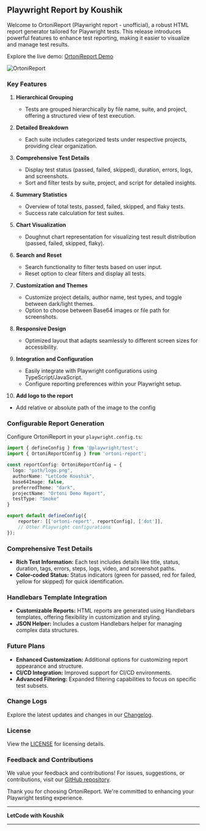 ## Playwright Report by Koushik

Welcome to OrtoniReport (Playwright report - unofficial), a robust HTML report generator tailored for Playwright tests. This release introduces powerful features to enhance test reporting, making it easier to visualize and manage test results.

Explore the live demo: [OrtoniReport Demo](https://ortoni.netlify.app/)

![OrtoniReport](https://github.com/ortoniKC/ortoni-report/assets/58769833/e88f33d4-eb5c-41c7-b90a-f8a283af0058)

### Key Features

1. **Hierarchical Grouping**
   - Tests are grouped hierarchically by file name, suite, and project, offering a structured view of test execution.

2. **Detailed Breakdown**
   - Each suite includes categorized tests under respective projects, providing clear organization.

3. **Comprehensive Test Details**
   - Display test status (passed, failed, skipped), duration, errors, logs, and screenshots.
   - Sort and filter tests by suite, project, and script for detailed insights.

4. **Summary Statistics**
   - Overview of total tests, passed, failed, skipped, and flaky tests.
   - Success rate calculation for test suites.

5. **Chart Visualization**
   - Doughnut chart representation for visualizing test result distribution (passed, failed, skipped, flaky).

6. **Search and Reset**
   - Search functionality to filter tests based on user input.
   - Reset option to clear filters and display all tests.

7. **Customization and Themes**
   - Customize project details, author name, test types, and toggle between dark/light themes.
   - Option to choose between Base64 images or file path for screenshots.

8. **Responsive Design**
   - Optimized layout that adapts seamlessly to different screen sizes for accessibility.

9. **Integration and Configuration**
   - Easily integrate with Playwright configurations using TypeScript/JavaScript.
   - Configure reporting preferences within your Playwright setup.

10. **Add logo to the report**
   - Add relative or absolute path of the image to the config

### Configurable Report Generation

Configure OrtoniReport in your `playwright.config.ts`:

```typescript
import { defineConfig } from '@playwright/test';
import { OrtoniReportConfig } from 'ortoni-report';

const reportConfig: OrtoniReportConfig = {
  logo: "path/logo.png",
  authorName: "LetCode Koushik",
  base64Image: false,
  preferredTheme: "dark",
  projectName: "Ortoni Demo Report",
  testType: "Smoke"
}

export default defineConfig({
    reporter: [['ortoni-report', reportConfig], ['dot']],
    // Other Playwright configurations
});
```

### Comprehensive Test Details

- **Rich Test Information:** Each test includes details like title, status, duration, tags, errors, steps, logs, video, and screenshot paths.
- **Color-coded Status:** Status indicators (green for passed, red for failed, yellow for skipped) for quick identification.

### Handlebars Template Integration

- **Customizable Reports:** HTML reports are generated using Handlebars templates, offering flexibility in customization and styling.
- **JSON Helper:** Includes a custom Handlebars helper for managing complex data structures.

### Future Plans

- **Enhanced Customization:** Additional options for customizing report appearance and structure.
- **CI/CD Integration:** Improved support for CI/CD environments.
- **Advanced Filtering:** Expanded filtering capabilities to focus on specific test subsets.

### Change Logs

Explore the latest updates and changes in our [Changelog](https://github.com/ortoniKC/ortoni-report/blob/main/changelog.md).

### License

View the [LICENSE](https://github.com/ortoniKC/ortoni-report/blob/main/LICENSE.md) for licensing details.

### Feedback and Contributions

We value your feedback and contributions! For issues, suggestions, or contributions, visit our [GitHub repository](https://github.com/ortoniKC/ortoni-report).

Thank you for choosing OrtoniReport. We're committed to enhancing your Playwright testing experience.

---

**LetCode with Koushik**

---
